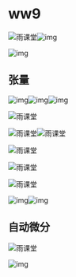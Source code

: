 # ww9

![雨课堂](https://qn-st0.yuketang.cn/FqjjDozbbfvJI2uafba14ftVXFjf)![img](https://qn-st0.yuketang.cn/FvzM2hRydqPkMFbPF1VkfwTU8VdM)

![img](https://qn-st0.yuketang.cn/Fhraxnw8wrIgUlrE_kxiDKcn_nh_)

## 张量

![img](https://qn-st0.yuketang.cn/FtJtCCBsCb8QL_BLPIZNvxgJYruo)![img](https://qn-st0.yuketang.cn/Fv0NnA-O8AFBTb59zRMlNi3isuO-)![img](https://qn-st0.yuketang.cn/FgMAXrHr7pNF4CxcSrTJnmYwVp87)

![雨课堂](https://qn-st0.yuketang.cn/Fv2qnyIkKI-O3niR_WKHMGAVZ_Kl)

![雨课堂](https://qn-st0.yuketang.cn/Fgvx2-j_54iPp4TzDwuLLBiCdC_Z)![雨课堂](https://qn-st0.yuketang.cn/FjcB8T7yQQUZjJmRQGIjb4f_VE1L)

![雨课堂](https://qn-st0.yuketang.cn/Fr-udkF9iqF9ibFrVJrvWmPYXvhI)

![雨课堂](https://qn-st0.yuketang.cn/FsDUHpPOxjL3ltssZf0G7S7XWsLD)

![雨课堂](https://qn-st0.yuketang.cn/FoT-5euKePMlEsuwcRozpuSo5uM6)

![img](https://qn-st0.yuketang.cn/FpIHM40IwoWqxmC8LKGdz35PuQs9)![img](https://qn-st0.yuketang.cn/FtkWO_mIgyd4FdA396p7nbrBQqPC)

## 自动微分

![雨课堂](https://qn-st0.yuketang.cn/FsXIBgusp-lW7iMDL9aiPrhgp727)

![img](https://qn-st0.yuketang.cn/FrwEwuO6LtPS6-AomYh9GOI9fsDm)

